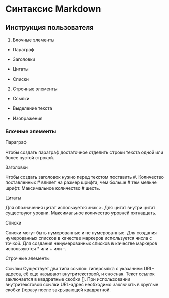 # Синтаксис Markdown

## Инструкция пользователя

1. Блочные элементы
* Параграф

* Заголовки

* Цитаты

* Списки

2. Строчные элементы

* Ссылки

* Выделение текста

* Изображения

### Блочные элементы

Параграф 

Чтобы создать параграф достаточное отделить строки текста одной или более пустой строкой. 

Заголовки

Чтобы создать заголовок нужно перед текстом поставить #. Количество поставленных # влияет на размер шрифта, чем больше # тем мельче шрифт. Максимальное количество # шесть.

Цитаты

Для обозначения цитат используется знак >. Для цитат внутри цитат существуют уровни. Максимальное количество уровней пятнадцать.

Списки

Списки могут быть нумерованные и не нумерованные. Для создания нумерованных списков в качестве маркеров используется числа с точкой. Для создания ненумерованных списков в качестве маркеров используются * или + или -.

Строчные элементы

Ссылки
Существует два типа ссылок: гиперсылка с указанием URL-адреса, её еще называют внутритекстовой, и сносная. Текст ссылок заключается в квадратные скобки []. При использовании внутритекстовой ссылки URL-адрес необходимо заключать в круглые скобки ()сразу после закрывающей квадратной. 